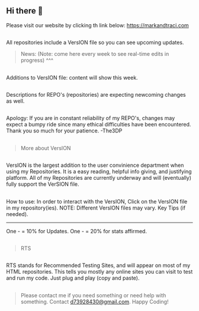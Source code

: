 ## Hi there 👋
 Please visit our website 
 by clicking th link below:
 https://markandtraci.com
##
All repositories include a VersION file so you can see upcoming updates.

>News: 
(Note: come here every week to see real-time edits in progress)
^^^
##
Additions to VersION file:
content will show this week.
##
Descriptions for REPO's (repositories)
are expecting newcoming changes as well.
##
Apology: If you are in constant reliability of my REPO's,
changes may expect a bumpy ride since many ethical difficulties 
have been encountered. 
Thank you so much for your patience. -The3DP
##
>More about VersION
##
VersION is the largest addition to the user convinience
department when using my Repositories. 
It is a easy reading, helpful info giving, and
justifying platform. All of my Repositories are currently underway 
and will (eventually) fully support the VerSION file.
##
How to use: In order to interact with the VersION, Click on 
the VersION file in my repository(ies). 
NOTE: Different VersION files may vary.
Key Tips (if needed).
**********************
One - = 10% for Updates.
One - = 20% for stats affirmed.
##
>RTS
##
RTS stands for Recommended Testing Sites, and will appear on
most of my HTML repositories. This tells you mostly any 
online sites you can visit to test and run my code. Just plug and play (copy and paste).
##
>Please contact me if you 
need something or need help with something.
Contact d73928430@gmail.com. Happy Coding!
